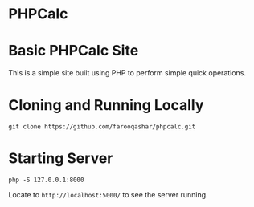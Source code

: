 # PHPCalc


# Basic PHPCalc Site

This is a simple site built using PHP to perform simple quick operations.

# Cloning and Running Locally 

```
git clone https://github.com/farooqashar/phpcalc.git
```

# Starting Server

```
php -S 127.0.0.1:8000
```

Locate to `http://localhost:5000/` to see the server running.
